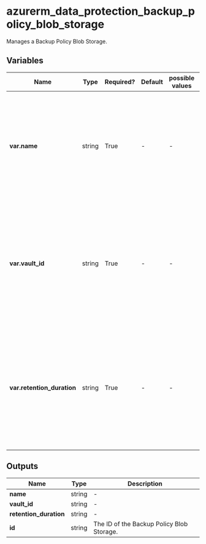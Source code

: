 # azurerm_data_protection_backup_policy_blob_storage

Manages a Backup Policy Blob Storage.

## Variables

| Name | Type | Required? | Default  | possible values | Description |
| ---- | ---- | --------- | -------- | ----------- | ----------- |
| **var.name** | string | True | -  |  -  | The name which should be used for this Backup Policy Blob Storage. Changing this forces a new Backup Policy Blob Storage to be created. | 
| **var.vault_id** | string | True | -  |  -  | The ID of the Backup Vault within which the Backup Policy Blob Storage should exist. Changing this forces a new Backup Policy Blob Storage to be created. | 
| **var.retention_duration** | string | True | -  |  -  | Duration of deletion after given timespan. It should follow `ISO 8601` duration format. Changing this forces a new Backup Policy Blob Storage to be created. | 



## Outputs

| Name | Type | Description |
| ---- | ---- | --------- | 
| **name** | string  | - | 
| **vault_id** | string  | - | 
| **retention_duration** | string  | - | 
| **id** | string  | The ID of the Backup Policy Blob Storage. | 